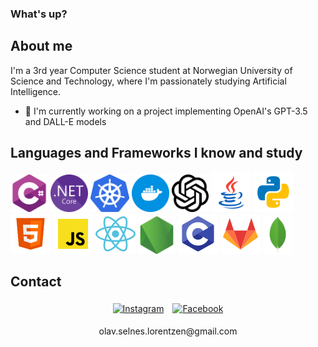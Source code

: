 ### What's up?

## About me
I'm a 3rd year Computer Science student at Norwegian University of Science and Technology, where I'm passionately studying Artificial Intelligence. 

<!-- * I'm currently working on <a href="https://folk.ntnu.no/olavslo/">my personal NTNU webpage</a>. -->

- 🔭 I'm currently working on a project implementing OpenAI's GPT-3.5 and DALL-E models

## Languages and Frameworks I know and study
<div>
    <img src="logos/c-sharp.png" style="height: 60px; display: inline-block;" />
    <img src="logos/dotnet.png" style="height: 60px; display: inline-block;" />
    <img src="logos/kubernetes.webp" style="height: 60px; display: inline-block;" />
    <img src="logos/docker.png" style="height: 60px; display: inline-block;" />
    <img src="logos/openai.png" style="height: 60px; display: inline-block;" />
    <img src="logos/java.png" style="height: auto; display: inline-block;" />
    <img src="logos/python.png" style="height: auto; display: inline-block;" />
    <img src="logos/html.png" style="height: auto; display: inline-block;" />
    <img src="logos/javascript.png" style="height: auto; display: inline-block;" />
    <img src="logos/react.png" style="height: auto; display: inline-block;" />
    <img src="logos/nodejs.png" style="height: 60px; display: inline-block;" />
    <img src="logos/c.png" style="height: auto; display: inline-block;" />
    <img src="logos/gitlab.png" style="height: auto; display: inline-block;" />
    <img src="logos/mongodb.png" style="height: 60px; display: inline-block;" />
</div>

## Contact
<div align="center">
    <a href="https://www.instagram.com/olavslorentzen/"><image alt="Instagram" src="logos/instagram.png" style="padding: 5px"></a>
    <a href="https://www.facebook.com/profile.php?id=100010600278078"><image alt="Facebook" src="logos/facebook.png" style="padding: 5px"></a>
    <p>olav.selnes.lorentzen@gmail.com</p>
</div>

<!--
**olavsl/olavsl** is a ✨ _special_ ✨ repository because its `README.md` (this file) appears on your GitHub profile.

Here are some ideas to get you started:

- 🔭 I’m currently working on ...
- 🌱 I’m currently learning ...
- 👯 I’m looking to collaborate on ...
- 🤔 I’m looking for help with ...
- 💬 Ask me about ...
- 📫 How to reach me: ...
- 😄 Pronouns: ...
- ⚡ Fun fact: ...
-->
